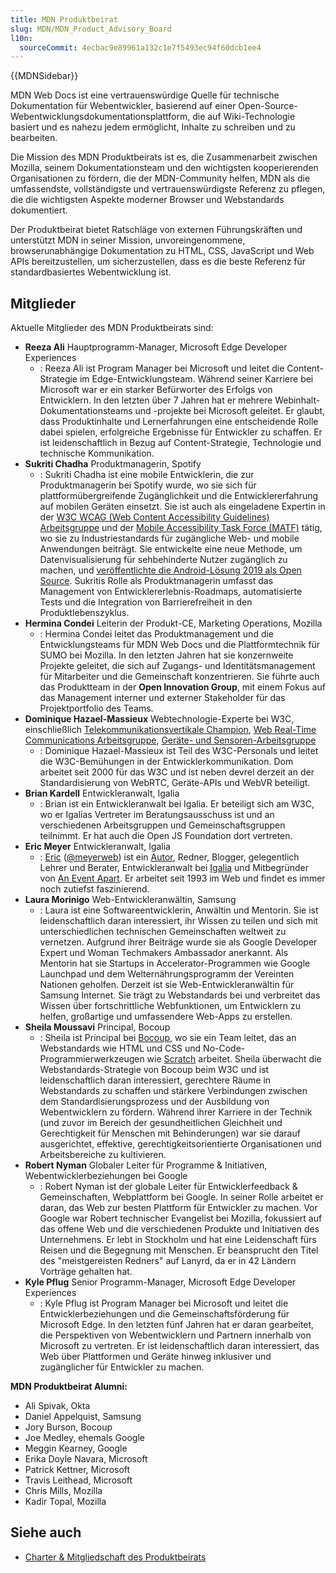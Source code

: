 ```yaml
---
title: MDN Produktbeirat
slug: MDN/MDN_Product_Advisory_Board
l10n:
  sourceCommit: 4ecbac9e89961a132c1e7f5493ec94f60dcb1ee4
---
```


{{MDNSidebar}}

MDN Web Docs ist eine vertrauenswürdige Quelle für technische Dokumentation für Webentwickler, basierend auf einer Open-Source-Webentwicklungsdokumentationsplattform, die auf Wiki-Technologie basiert und es nahezu jedem ermöglicht, Inhalte zu schreiben und zu bearbeiten.

Die Mission des MDN Produktbeirats ist es, die Zusammenarbeit zwischen Mozilla, seinem Dokumentationsteam und den wichtigsten kooperierenden Organisationen zu fördern, die der MDN-Community helfen, MDN als die umfassendste, vollständigste und vertrauenswürdigste Referenz zu pflegen, die die wichtigsten Aspekte moderner Browser und Webstandards dokumentiert.

Der Produktbeirat bietet Ratschläge von externen Führungskräften und unterstützt MDN in seiner Mission, unvoreingenommene, browserunabhängige Dokumentation zu HTML, CSS, JavaScript und Web APIs bereitzustellen, um sicherzustellen, dass es die beste Referenz für standardbasiertes Webentwicklung ist.

## Mitglieder

Aktuelle Mitglieder des MDN Produktbeirats sind:

- **Reeza Ali**
  Hauptprogramm-Manager, Microsoft Edge Developer Experiences
  - : Reeza Ali ist Program Manager bei Microsoft und leitet die Content-Strategie im Edge-Entwicklungsteam. Während seiner Karriere bei Microsoft war er ein starker Befürworter des Erfolgs von Entwicklern. In den letzten über 7 Jahren hat er mehrere Webinhalt-Dokumentationsteams und -projekte bei Microsoft geleitet. Er glaubt, dass Produktinhalte und Lernerfahrungen eine entscheidende Rolle dabei spielen, erfolgreiche Ergebnisse für Entwickler zu schaffen. Er ist leidenschaftlich in Bezug auf Content-Strategie, Technologie und technische Kommunikation.
- **Sukriti Chadha**
  Produktmanagerin, Spotify
  - : Sukriti Chadha ist eine mobile Entwicklerin, die zur Produktmanagerin bei Spotify wurde, wo sie sich für plattformübergreifende Zugänglichkeit und die Entwicklererfahrung auf mobilen Geräten einsetzt. Sie ist auch als eingeladene Expertin in der [W3C WCAG (Web Content Accessibility Guidelines) Arbeitsgruppe](https://www.w3.org/WAI/standards-guidelines/wcag/) und der [Mobile Accessibility Task Force (MATF)](https://www.w3.org/WAI/standards-guidelines/mobile/) tätig, wo sie zu Industriestandards für zugängliche Web- und mobile Anwendungen beiträgt. Sie entwickelte eine neue Methode, um Datenvisualisierung für sehbehinderte Nutzer zugänglich zu machen, und [veröffentlichte die Android-Lösung 2019 als Open Source](https://developer.yahoo.com/blogs/612790529269366784/). Sukritis Rolle als Produktmanagerin umfasst das Management von Entwicklererlebnis-Roadmaps, automatisierte Tests und die Integration von Barrierefreiheit in den Produktlebenszyklus.
- **Hermina Condei**
  Leiterin der Produkt-CE, Marketing Operations, Mozilla
  - : Hermina Condei leitet das Produktmanagement und die Entwicklungsteams für MDN Web Docs und die Plattformtechnik für SUMO bei Mozilla. In den letzten Jahren hat sie konzernweite Projekte geleitet, die sich auf Zugangs- und Identitätsmanagement für Mitarbeiter und die Gemeinschaft konzentrieren. Sie führte auch das Produktteam in der **Open Innovation Group**, mit einem Fokus auf das Management interner und externer Stakeholder für das Projektportfolio des Teams.
- **Dominique Hazael-Massieux**
  Webtechnologie-Experte bei W3C, einschließlich [Telekommunikationsvertikale Champion](https://www.w3.org/Telco/), [Web Real-Time Communications Arbeitsgruppe](https://www.w3.org/groups/wg/webrtc), [Geräte- und Sensoren-Arbeitsgruppe](https://www.w3.org/das/)
  - : Dominique Hazael-Massieux ist Teil des W3C-Personals und leitet die W3C-Bemühungen in der Entwicklerkommunikation. Dom arbeitet seit 2000 für das W3C und ist neben devrel derzeit an der Standardisierung von WebRTC, Geräte-APIs und WebVR beteiligt.
- **Brian Kardell**
  Entwickleranwalt, Igalia
  - : Brian ist ein Entwickleranwalt bei Igalia. Er beteiligt sich am W3C, wo er Igalias Vertreter im Beratungsausschuss ist und an verschiedenen Arbeitsgruppen und Gemeinschaftsgruppen teilnimmt. Er hat auch die Open JS Foundation dort vertreten.
- **Eric Meyer**
  Entwickleranwalt, Igalia
  - : [Eric](https://meyerweb.com/) ([@meyerweb](https://mastodon.social/@Meyerweb)) ist ein [Autor](https://meyerweb.com/eric/writing.html), Redner, Blogger, gelegentlich Lehrer und Berater, Entwickleranwalt bei [Igalia](https://www.igalia.com/) und Mitbegründer von [An Event Apart](https://aneventapart.com/). Er arbeitet seit 1993 im Web und findet es immer noch zutiefst faszinierend.
- **Laura Morinigo**
  Web-Entwickleranwältin, Samsung
  - : Laura ist eine Softwareentwicklerin, Anwältin und Mentorin. Sie ist leidenschaftlich daran interessiert, ihr Wissen zu teilen und sich mit unterschiedlichen technischen Gemeinschaften weltweit zu vernetzen. Aufgrund ihrer Beiträge wurde sie als Google Developer Expert und Woman Techmakers Ambassador anerkannt. Als Mentorin hat sie Startups in Accelerator-Programmen wie Google Launchpad und dem Welternährungsprogramm der Vereinten Nationen geholfen. Derzeit ist sie Web-Entwickleranwältin für Samsung Internet. Sie trägt zu Webstandards bei und verbreitet das Wissen über fortschrittliche Webfunktionen, um Entwicklern zu helfen, großartige und umfassendere Web-Apps zu erstellen.
- **Sheila Moussavi**
  Principal, Bocoup
  - : Sheila ist Principal bei [Bocoup](https://www.bocoup.com/about), wo sie ein Team leitet, das an Webstandards wie HTML und CSS und No-Code-Programmierwerkzeugen wie [Scratch](https://www.scratchfoundation.org/) arbeitet. Sheila überwacht die Webstandards-Strategie von Bocoup beim W3C und ist leidenschaftlich daran interessiert, gerechtere Räume in Webstandards zu schaffen und stärkere Verbindungen zwischen dem Standardisierungsprozess und der Ausbildung von Webentwicklern zu fördern. Während ihrer Karriere in der Technik (und zuvor im Bereich der gesundheitlichen Gleichheit und Gerechtigkeit für Menschen mit Behinderungen) war sie darauf ausgerichtet, effektive, gerechtigkeitsorientierte Organisationen und Arbeitsbereiche zu kultivieren.
- **Robert Nyman**
  Globaler Leiter für Programme & Initiativen, Webentwicklerbeziehungen bei Google
  - : Robert Nyman ist der globale Leiter für Entwicklerfeedback & Gemeinschaften, Webplattform bei Google. In seiner Rolle arbeitet er daran, das Web zur besten Plattform für Entwickler zu machen. Vor Google war Robert technischer Evangelist bei Mozilla, fokussiert auf das offene Web und die verschiedenen Produkte und Initiativen des Unternehmens. Er lebt in Stockholm und hat eine Leidenschaft fürs Reisen und die Begegnung mit Menschen. Er beansprucht den Titel des "meistgereisten Redners" auf Lanyrd, da er in 42 Ländern Vorträge gehalten hat.
- **Kyle Pflug**
  Senior Programm-Manager, Microsoft Edge Developer Experiences
  - : Kyle Pflug ist Program Manager bei Microsoft und leitet die Entwicklerbeziehungen und die Gemeinschaftsförderung für Microsoft Edge. In den letzten fünf Jahren hat er daran gearbeitet, die Perspektiven von Webentwicklern und Partnern innerhalb von Microsoft zu vertreten. Er ist leidenschaftlich daran interessiert, das Web über Plattformen und Geräte hinweg inklusiver und zugänglicher für Entwickler zu machen.

**MDN Produktbeirat Alumni:**

- Ali Spivak, Okta
- Daniel Appelquist, Samsung
- Jory Burson, Bocoup
- Joe Medley, ehemals Google
- Meggin Kearney, Google
- Erika Doyle Navara, Microsoft
- Patrick Kettner, Microsoft
- Travis Leithead, Microsoft
- Chris Mills, Mozilla
- Kadir Topal, Mozilla

## Siehe auch

- [Charter & Mitgliedschaft des Produktbeirats](/de/docs/MDN/MDN_Product_Advisory_Board/Membership)
